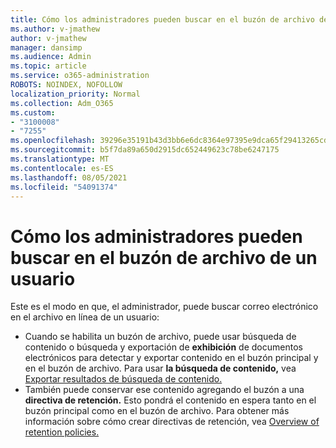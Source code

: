 ```yaml
---
title: Cómo los administradores pueden buscar en el buzón de archivo de un usuario
ms.author: v-jmathew
author: v-jmathew
manager: dansimp
ms.audience: Admin
ms.topic: article
ms.service: o365-administration
ROBOTS: NOINDEX, NOFOLLOW
localization_priority: Normal
ms.collection: Adm_O365
ms.custom:
- "3100008"
- "7255"
ms.openlocfilehash: 39296e35191b43d3bb6e6dc8364e97395e9dca65f29413265cd5e7ef8a87828e
ms.sourcegitcommit: b5f7da89a650d2915dc652449623c78be6247175
ms.translationtype: MT
ms.contentlocale: es-ES
ms.lasthandoff: 08/05/2021
ms.locfileid: "54091374"
---
```

# <a name="how-admins-can-search-a-users-archive-mailbox"></a>Cómo los administradores pueden buscar en el buzón de archivo de un usuario

Este es el modo en que, el administrador, puede buscar correo electrónico en el archivo en línea de un usuario:

* Cuando se habilita un buzón  de archivo, puede usar búsqueda de contenido o búsqueda y exportación de **exhibición** de documentos electrónicos para detectar y exportar contenido en el buzón principal y en el buzón de archivo. Para usar **la búsqueda de contenido,** vea [Exportar resultados de búsqueda de contenido.](https://docs.microsoft.com/office365/securitycompliance/export-search-results)
* También puede conservar ese contenido agregando el buzón a una **directiva de retención.** Esto pondrá el contenido en espera tanto en el buzón principal como en el buzón de archivo. Para obtener más información sobre cómo crear directivas de retención, vea [Overview of retention policies.](https://docs.microsoft.com/office365/securitycompliance/retention-policies)
